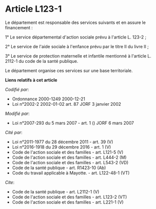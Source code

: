 # Article L123-1

Le département est responsable des services suivants et en assure le financement : 

1° Le service départemental d'action sociale prévu à l'article L. 123-2 ; 

2° Le service de l'aide sociale à l'enfance prévu par le titre II du livre II ; 

3° Le service de protection maternelle et infantile mentionné à l'article L. 2112-1 du code de la santé publique. 

Le département organise ces services sur une base territoriale.

**Liens relatifs à cet article**

_Codifié par_:

  - Ordonnance 2000-1249 2000-12-21
  - Loi n°2002-2 2002-01-02 art. 87 JORF 3 janvier 2002

_Modifié par_:

  - Loi n°2007-293 du 5 mars 2007 - art. 1 () JORF 6 mars 2007

_Cité par_:

  - Loi n°2011-1977 du 28 décembre 2011 - art. 39 (V)
  - Loi n°2016-1918 du 29 décembre 2016 - art. 1 (V)
  - Code de l'action sociale et des familles - art. L121-5 (V)
  - Code de l'action sociale et des familles - art. L444-2 (M)
  - Code de l'action sociale et des familles - art. L543-2 (VD)
  - Code de la santé publique - art. R1423-10 (Ab)
  - Code du travail applicable à Mayotte. - art. L122-48-1 (VT)

_Cite_:

  - Code de la santé publique - art. L2112-1 (V)
  - Code de l'action sociale et des familles - art. L123-2 (VT)
  - Code de l'action sociale et des familles - art. L221-1 (V)

